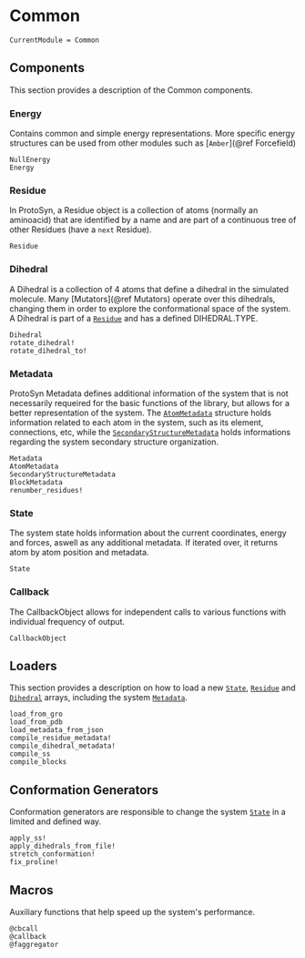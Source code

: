 # Common

```@meta
CurrentModule = Common
```

## Components

This section provides a description of the Common components.

### Energy

Contains common and simple energy representations. More specific energy structures can be used from other modules such as [`Amber`](@ref Forcefield)

```@docs
NullEnergy
Energy
```

### Residue

In ProtoSyn, a Residue object is a collection of atoms (normally an aminoacid) that are identified by a name and are part of a continuous tree of other Residues (have a `next` Residue).

```@docs
Residue
```

### Dihedral

A Dihedral is a collection of 4 atoms that define a dihedral in the simulated molecule. Many [Mutators](@ref Mutators) operate over this dihedrals, changing them in order to explore the conformational space of the system. A Dihedral is part of a [`Residue`](@ref) and has a defined DIHEDRAL.TYPE.

```@docs
Dihedral
rotate_dihedral!
rotate_dihedral_to!
```

### Metadata

ProtoSyn Metadata defines additional information of the system that is not necessarily requeired for the basic functions of the library, but allows for a better representation of the system. The [`AtomMetadata`](@ref) structure holds information related to each atom in the system, such as its element, connections, etc, while the [`SecondaryStructureMetadata`](@ref) holds informations regarding the system secondary structure organization.

```@docs
Metadata
AtomMetadata
SecondaryStructureMetadata
BlockMetadata
renumber_residues!
```

### State

The system state holds information about the current coordinates, energy and forces, aswell as any additional metadata. If iterated over, it returns atom by atom position and metadata.

```@docs
State
```

### Callback

The CallbackObject allows for independent calls to various functions with individual frequency of output. 

```@docs
CallbackObject
```

## Loaders

This section provides a description on how to load a new [`State`](@ref), [`Residue`](@ref) and [`Dihedral`](@ref) arrays, including the system [`Metadata`](@ref).

```@docs
load_from_gro
load_from_pdb
load_metadata_from_json
compile_residue_metadata!
compile_dihedral_metadata!
compile_ss
compile_blocks
```

## Conformation Generators

Conformation generators are responsible to change the system [`State`](@ref) in a limited and defined way.

```@docs
apply_ss!
apply_dihedrals_from_file!
stretch_conformation!
fix_proline!
```

## Macros

Auxiliary functions that help speed up the system's performance.

```@docs
@cbcall
@callback
@faggregator
```
